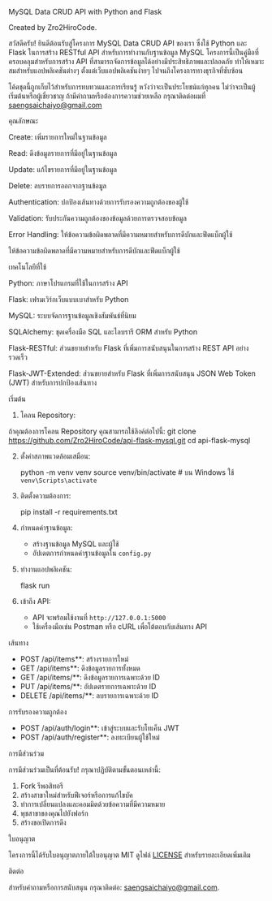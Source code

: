 MySQL Data CRUD API with Python and Flask

Created by Zro2HiroCode.

สวัสดีครับ! ยินดีต้อนรับสู่โครงการ MySQL Data CRUD API ของเรา ซึ่งใช้ Python และ Flask ในการสร้าง RESTful API สำหรับการทำงานกับฐานข้อมูล MySQL โครงการนี้เป็นคู่มือที่ครอบคลุมสำหรับการสร้าง API ที่สามารถจัดการข้อมูลได้อย่างมีประสิทธิภาพและปลอดภัย ทำให้เหมาะสมสำหรับแอปพลิเคชันต่างๆ ตั้งแต่เว็บแอปพลิเคชันง่ายๆ ไปจนถึงโครงการทางธุรกิจที่ซับซ้อน

โค้ดชุดนี้ถูกเก็บไว้สำหรับการทบทวนและการเรียนรู้ หวังว่าจะเป็นประโยชน์แก่ทุกคน ไม่ว่าจะเป็นผู้เริ่มต้นหรือผู้เชี่ยวชาญ ถ้ามีคำถามหรือต้องการความช่วยเหลือ กรุณาติดต่อผมที่ saengsaichaiyo@gmail.com

คุณลักษณะ

Create: เพิ่มรายการใหม่ในฐานข้อมูล

Read: ดึงข้อมูลรายการที่มีอยู่ในฐานข้อมูล

Update: แก้ไขรายการที่มีอยู่ในฐานข้อมูล

Delete: ลบรายการออกจากฐานข้อมูล

Authentication: ปกป้องเส้นทางด้วยการรับรองความถูกต้องของผู้ใช้

Validation: รับประกันความถูกต้องของข้อมูลด้วยการตรวจสอบข้อมูล

Error Handling: ให้ข้อความข้อผิดพลาดที่มีความหมายสำหรับการดีบักและฟีดแบ็กผู้ใช้

ให้ข้อความข้อผิดพลาดที่มีความหมายสำหรับการดีบักและฟีดแบ็กผู้ใช้

เทคโนโลยีที่ใช้

Python: ภาษาโปรแกรมที่ใช้ในการสร้าง API

Flask: เฟรมเวิร์กเว็บแบบเบาสำหรับ Python

MySQL: ระบบจัดการฐานข้อมูลเชิงสัมพันธ์ที่นิยม

SQLAlchemy: ชุดเครื่องมือ SQL และไลบรารี ORM สำหรับ Python

Flask-RESTful: ส่วนขยายสำหรับ Flask ที่เพิ่มการสนับสนุนในการสร้าง REST API อย่างรวดเร็ว

Flask-JWT-Extended: ส่วนขยายสำหรับ Flask ที่เพิ่มการสนับสนุน JSON Web Token (JWT) สำหรับการปกป้องเส้นทาง



เริ่มต้น

1. โคลน Repository:

ถ้าคุณต้องการโคลน Repository คุณสามารถใช้ลิงค์ต่อไปนี้:
git clone https://github.com/Zro2HiroCode/api-flask-mysql.git
cd api-flask-mysql

2. ตั้งค่าสภาพแวดล้อมเสมือน:

   python -m venv venv
   source venv/bin/activate  # บน Windows ใช้ `venv\Scripts\activate`

3. ติดตั้งความต้องการ:

   pip install -r requirements.txt

4. กำหนดค่าฐานข้อมูล:

   - สร้างฐานข้อมูล MySQL และผู้ใช้
   - อัปเดตการกำหนดค่าฐานข้อมูลใน `config.py`

5. ทำงานแอปพลิเคชัน:

   flask run

6. เข้าถึง API:

   - API จะพร้อมใช้งานที่ `http://127.0.0.1:5000`
   - ใช้เครื่องมือเช่น Postman หรือ cURL เพื่อโต้ตอบกับเส้นทาง API

 เส้นทาง

- POST /api/items**: สร้างรายการใหม่
- GET /api/items**: ดึงข้อมูลรายการทั้งหมด
- GET /api/items/<id>**: ดึงข้อมูลรายการเฉพาะด้วย ID
- PUT /api/items/<id>**: อัปเดตรายการเฉพาะด้วย ID
- DELETE /api/items/<id>**: ลบรายการเฉพาะด้วย ID

 การรับรองความถูกต้อง

- POST /api/auth/login**: เข้าสู่ระบบและรับโทเค็น JWT
- POST /api/auth/register**: ลงทะเบียนผู้ใช้ใหม่

 การมีส่วนร่วม

การมีส่วนร่วมเป็นที่ต้อนรับ! กรุณาปฏิบัติตามขั้นตอนเหล่านี้:

1. Fork รีพอสิทอรี
2. สร้างสาขาใหม่สำหรับฟีเจอร์หรือการแก้ไขบัค
3. ทำการเปลี่ยนแปลงและคอมมิตด้วยข้อความที่มีความหมาย
4. พุชสาขาของคุณไปยังฟอร์ก
5. สร้างขอเปิดการดึง

 ใบอนุญาต

โครงการนี้ได้รับใบอนุญาตภายใต้ใบอนุญาต MIT ดูไฟล์ [LICENSE](LICENSE) สำหรับรายละเอียดเพิ่มเติม

 ติดต่อ

สำหรับคำถามหรือการสนับสนุน กรุณาติดต่อ: saengsaichaiyo@gmail.com.
